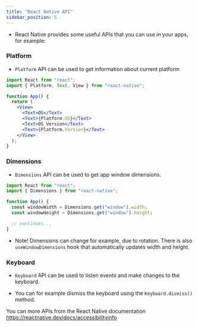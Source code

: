 ```yaml
---
title: "React Native API"
sidebar_position: 5
---
```

- React Native provides some useful APIs that you can use in your apps, for example:

### Platform
- `Platform` API can be used to get information about current platform

```jsx
import React from "react";
import { Platform, Text, View } from "react-native";

function App() {
  return (
    <View>
      <Text>OS</Text>
      <Text>{Platform.OS}</Text>
      <Text>OS Version</Text>
      <Text>{Platform.Version}</Text>
    </View>
  );
}
```

### Dimensions
- `Dimensions` API can be used to get app window dimensions.

```js
import React from "react";
import { Dimensions } from "react-native";

function App() {
  const windowWidth = Dimensions.get("window").width;
  const windowHeight = Dimensions.get("window").height;

  // continues...
}
```

- Note! Dimensions can change for example, due to rotation. There is also `useWindowDimensions` hook that automatically updates width and height.


### Keyboard
- `Keyboard` API can be used to listen events and make changes to the keyboard.

- You can for example dismiss the keyboard using the `Keyboard.dismiss()` method.

You can more APIs from the React Native documentation https://reactnative.dev/docs/accessibilityinfo
